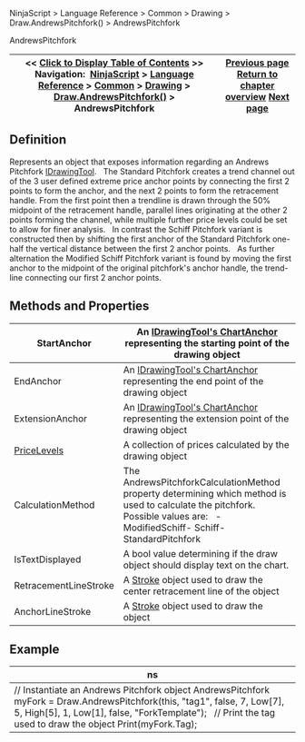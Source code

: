 ﻿
NinjaScript \> Language Reference \> Common \> Drawing \> Draw.AndrewsPitchfork() \> AndrewsPitchfork

AndrewsPitchfork

| \<\< [Click to Display Table of Contents](andrewspitchfork.md) \>\> **Navigation:**     [NinjaScript](ninjascript.md) \> [Language Reference](language_reference_wip.md) \> [Common](common.md) \> [Drawing](drawing.md) \> [Draw.AndrewsPitchfork()](draw_andrewspitchfork.md) \> AndrewsPitchfork | [Previous page](draw_andrewspitchfork.md) [Return to chapter overview](draw_andrewspitchfork.md) [Next page](draw_arc.md) |
| --- | --- |
## Definition
Represents an object that exposes information regarding an Andrews Pitchfork [IDrawingTool](idrawingtool.md). 
 
The Standard Pitchfork creates a trend channel out of the 3 user defined extreme price anchor points by connecting the first 2 points to form the anchor, and the next 2 points to form the retracement handle. From the first point then a trendline is drawn through the 50% midpoint of the retracement handle, parallel lines originating at the other 2 points forming the channel, while multiple further price levels could be set to allow for finer analysis. 
 
In contrast the Schiff Pitchfork variant is constructed then by shifting the first anchor of the Standard Pitchfork one\-half the vertical distance between the first 2 anchor points.
 
As further alternation the Modified Schiff Pitchfork variant is found by moving the first anchor to the midpoint of the original pitchfork's anchor handle, the trend\-line connecting our first 2 anchor points.
 
## Methods and Properties

| StartAnchor | An [IDrawingTool's ChartAnchor](idrawingtool.htm#chartanchor) representing the starting point of the drawing object |
| --- | --- |
| EndAnchor | An [IDrawingTool's ChartAnchor](idrawingtool.htm#chartanchor) representing the end point of the drawing object |
| ExtensionAnchor | An [IDrawingTool's ChartAnchor](idrawingtool.htm#chartanchor) representing the extension point of the drawing object |
| [PriceLevels](pricelevels.md) | A collection of prices calculated by the drawing object |
| CalculationMethod | The AndrewsPitchforkCalculationMethod property determining which method is used to calculate the pitchfork.     Possible values are:   - ModifiedSchiff- Schiff- StandardPitchfork |
| IsTextDisplayed | A bool value determining if the draw object should display text on the chart. |
| RetracementLineStroke | A [Stroke](stroke_class.md) object used to draw the center retracement line of the object |
| AnchorLineStroke | A [Stroke](stroke_class.md) object used to draw the object |
## 
## 
## Example

| ns |
| --- |
| // Instantiate an Andrews Pitchfork object AndrewsPitchfork myFork \= Draw.AndrewsPitchfork(this, "tag1", false, 7, Low\[7], 5, High\[5], 1, Low\[1], false, "ForkTemplate");   // Print the tag used to draw the object Print(myFork.Tag); |
